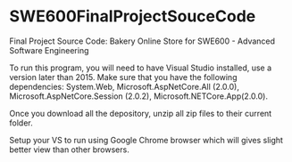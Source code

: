 # SWE600FinalProjectSouceCode
Final Project Source Code: Bakery Online Store for SWE600 - Advanced Software Engineering

To run this program, you will need to have Visual Studio installed, use a version later than 2015. Make sure that you have the following dependencies: System.Web, Microsoft.AspNetCore.All (2.0.0), Microsoft.AspNetCore.Session (2.0.2), Microsoft.NETCore.App(2.0.0). 

Once you download all the depository, unzip all zip files to their current folder. 

Setup your VS to run using Google Chrome browser which will gives slight better view than other browsers. 

